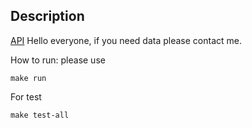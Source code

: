 ## Description

[API](https://github.com/nminhdai) Hello everyone, if you need data please contact me.

How to run: please use

```
make run
```

For test

```
make test-all
```
